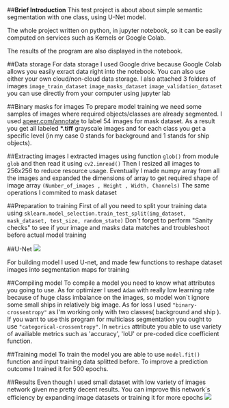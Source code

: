##**Brief Introduction**
This test project is about about simple semantic segmentation with one class, using U-Net model.

The whole project written on python, in jupyter notebook, so it can be easily computed on services such as Kernels or Google Colab. 

The results of the program are also displayed in the notebook.

##Data storage
For data storage I used Google drive because Google Colab allows you easily exract data right into the notebook. You can also use either your own cloud/non-cloud data storage. I also attached 3 folders of images ``image_train_dataset`` ``image_masks_dataset`` ``image_validation_dataset`` you can use directly from your computer using jupyter lab

##Binary masks for images
To prepare model training we need some samples of images where required objects/classes are already segmented. 
I used [apeer.com/annotate](https://www.apeer.com/annotate) to label 54 images for mask dataset. As a result you get all labeled __*.tiff__ grayscale images and for each class you get a specific level (in my case 0 stands for background and 1 stands for ship objects). 


##Extracting images
I extracted images using function ``glob()`` from module ``glob`` and then read it using ``cv2.imread()``
Then I resized all images to 256x256 to reduce resource usage. 
Eventually I made numpy array from all the images and expanded the dimensions of array to get required shape of image array 
``(Number_of_images , Height , Width, Channels)``
The same operations I commited to mask dataset

##Preparation to training
First of all you need to split your training data using ``sklearn.model_selection.train_test_split(img_dataset, mask_dataset, test_size, random_state)``
Don`t forget to perform "Sanity checks" to see if your image and masks data matches and troubleshoot before actual model training

##U-Net 
![](https://neurohive.io/wp-content/uploads/2018/11/U-net-neural-network-medicine-768x512-1-570x380.png)

For building model I used U-net, and made few functions to reshape dataset images into segmentation maps for training

##Compiling model
To compile a model you need to know what attributes you going to use. 
As for optimizer I used ``Adam`` with really low learning rate because of huge class imbalance on the images, so model won`t ignore some small ships in relatively big image.
As for loss I used ``"binary-crossentropy"`` as I'm working only with two classes( background and ship ). If you want to use this program for multiclass segmentation you ought to use ``"categorical-crossentropy"``.
In ``metrics`` attribute you able to use variety of availiable metrics such as 'accuracy', 'IoU' or pre-coded dice coefficient function.

##Training model
To train the model you are able to use ``model.fit()`` function and input training data splitted before. To improve a prediction outcome I trained it for 500 epochs. 

##Results
Even though I used small dataset with low variety of images network given me pretty decent results. You can improve this network`s efficiency by expanding image datasets or training it for more epochs
![](results/result.png)


